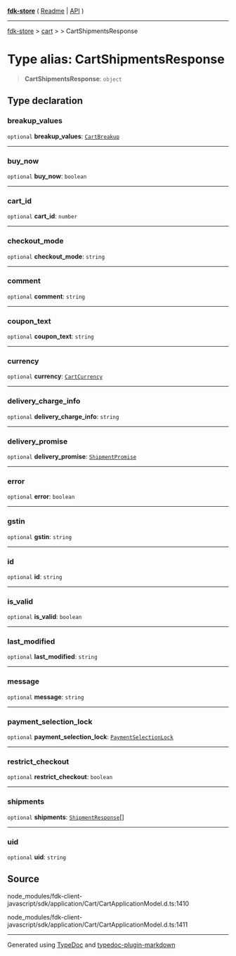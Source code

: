 [**fdk-store**](../../../README.md) ( [Readme](../../../README.md) \| [API](../../../API.md) )

---

[fdk-store](../../../API.md) > [cart](../../README.md) > [<internal>](../README.md) > CartShipmentsResponse

# Type alias: CartShipmentsResponse

> **CartShipmentsResponse**: `object`

## Type declaration

### breakup_values

`optional` **breakup_values**: [`CartBreakup`](type-alias.CartBreakup.md)

---

### buy_now

`optional` **buy_now**: `boolean`

---

### cart_id

`optional` **cart_id**: `number`

---

### checkout_mode

`optional` **checkout_mode**: `string`

---

### comment

`optional` **comment**: `string`

---

### coupon_text

`optional` **coupon_text**: `string`

---

### currency

`optional` **currency**: [`CartCurrency`](type-alias.CartCurrency.md)

---

### delivery_charge_info

`optional` **delivery_charge_info**: `string`

---

### delivery_promise

`optional` **delivery_promise**: [`ShipmentPromise`](type-alias.ShipmentPromise.md)

---

### error

`optional` **error**: `boolean`

---

### gstin

`optional` **gstin**: `string`

---

### id

`optional` **id**: `string`

---

### is_valid

`optional` **is_valid**: `boolean`

---

### last_modified

`optional` **last_modified**: `string`

---

### message

`optional` **message**: `string`

---

### payment_selection_lock

`optional` **payment_selection_lock**: [`PaymentSelectionLock`](type-alias.PaymentSelectionLock.md)

---

### restrict_checkout

`optional` **restrict_checkout**: `boolean`

---

### shipments

`optional` **shipments**: [`ShipmentResponse`](type-alias.ShipmentResponse.md)[]

---

### uid

`optional` **uid**: `string`

## Source

node_modules/fdk-client-javascript/sdk/application/Cart/CartApplicationModel.d.ts:1410

node_modules/fdk-client-javascript/sdk/application/Cart/CartApplicationModel.d.ts:1411

---

Generated using [TypeDoc](https://typedoc.org/) and [typedoc-plugin-markdown](https://www.npmjs.com/package/typedoc-plugin-markdown)
